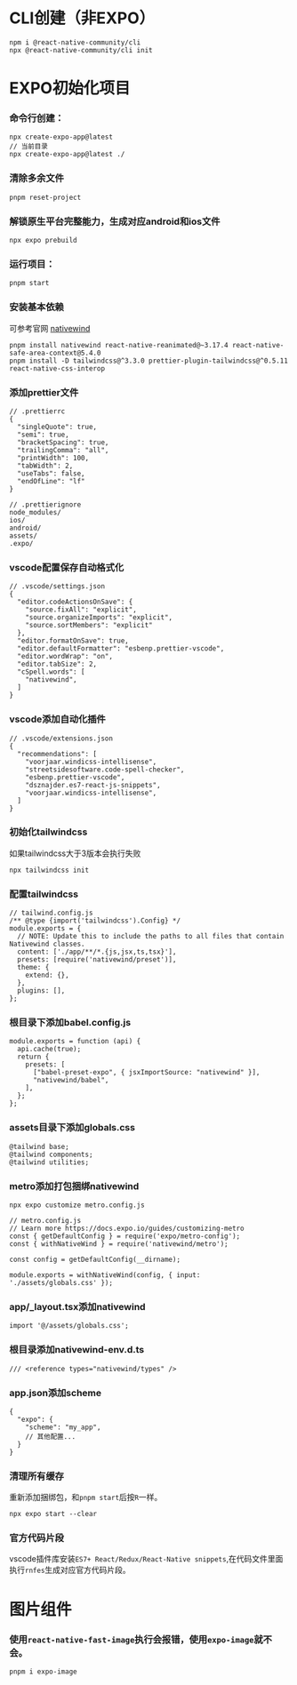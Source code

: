 # CLI创建（非EXPO）

```
npm i @react-native-community/cli
npx @react-native-community/cli init
```

# EXPO初始化项目

### 命令行创建：

```
npx create-expo-app@latest
// 当前目录
npx create-expo-app@latest ./
```

### 清除多余文件

```
pnpm reset-project
```

### 解锁原生平台完整能力，生成对应android和ios文件

```
npx expo prebuild
```

### 运行项目：

```
pnpm start
```

### 安装基本依赖

可参考官网 [nativewind](https://nativewind.dev)

```
pnpm install nativewind react-native-reanimated@~3.17.4 react-native-safe-area-context@5.4.0
pnpm install -D tailwindcss@^3.3.0 prettier-plugin-tailwindcss@^0.5.11 react-native-css-interop
```

### 添加prettier文件

```
// .prettierrc
{
  "singleQuote": true,
  "semi": true,
  "bracketSpacing": true,
  "trailingComma": "all",
  "printWidth": 100,
  "tabWidth": 2,
  "useTabs": false,
  "endOfLine": "lf"
}
```

```
// .prettierignore
node_modules/
ios/
android/
assets/
.expo/
```

### vscode配置保存自动格式化

```
// .vscode/settings.json
{
  "editor.codeActionsOnSave": {
    "source.fixAll": "explicit",
    "source.organizeImports": "explicit",
    "source.sortMembers": "explicit"
  },
  "editor.formatOnSave": true,
  "editor.defaultFormatter": "esbenp.prettier-vscode",
  "editor.wordWrap": "on",
  "editor.tabSize": 2,
  "cSpell.words": [
    "nativewind",
  ]
}
```

### vscode添加自动化插件

```
// .vscode/extensions.json
{
  "recommendations": [
    "voorjaar.windicss-intellisense",
    "streetsidesoftware.code-spell-checker",
    "esbenp.prettier-vscode",
    "dsznajder.es7-react-js-snippets",
    "voorjaar.windicss-intellisense",
  ]
}
```

### 初始化tailwindcss

如果tailwindcss大于3版本会执行失败

```
npx tailwindcss init
```

### 配置tailwindcss

```
// tailwind.config.js
/** @type {import('tailwindcss').Config} */
module.exports = {
  // NOTE: Update this to include the paths to all files that contain Nativewind classes.
  content: ['./app/**/*.{js,jsx,ts,tsx}'],
  presets: [require('nativewind/preset')],
  theme: {
    extend: {},
  },
  plugins: [],
};
```

### 根目录下添加babel.config.js

```
module.exports = function (api) {
  api.cache(true);
  return {
    presets: [
      ["babel-preset-expo", { jsxImportSource: "nativewind" }],
      "nativewind/babel",
    ],
  };
};
```

### assets目录下添加globals.css

```
@tailwind base;
@tailwind components;
@tailwind utilities;
```

### metro添加打包捆绑nativewind

```
npx expo customize metro.config.js
```

```
// metro.config.js
// Learn more https://docs.expo.io/guides/customizing-metro
const { getDefaultConfig } = require('expo/metro-config');
const { withNativeWind } = require('nativewind/metro');

const config = getDefaultConfig(__dirname);

module.exports = withNativeWind(config, { input: './assets/globals.css' });

```

### app/\_layout.tsx添加nativewind

```
import '@/assets/globals.css';
```

### 根目录添加nativewind-env.d.ts

```
/// <reference types="nativewind/types" />
```

### app.json添加scheme

```
{
  "expo": {
    "scheme": "my_app",
    // 其他配置...
  }
}
```

### 清理所有缓存

重新添加捆绑包，和`pnpm start`后按`R`一样。

```
npx expo start --clear
```

### 官方代码片段

vscode插件库安装`ES7+ React/Redux/React-Native snippets`,在代码文件里面执行`rnfes`生成对应官方代码片段。

# 图片组件

### 使用`react-native-fast-image`执行会报错，使用`expo-image`就不会。

```shell
pnpm i expo-image
```
